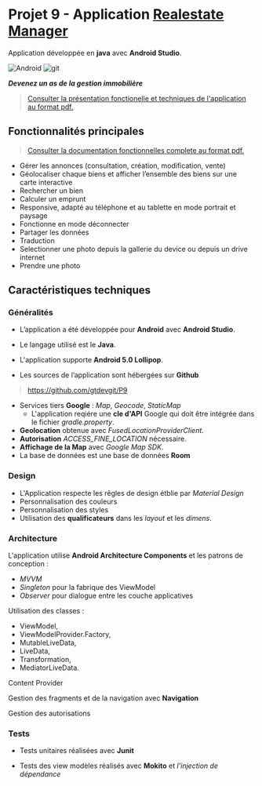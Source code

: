 # Projet 9 - Application [Realestate Manager](https://github.com/gtdevgit/P9)

Application développée en **java** avec **Android Studio**.

![Android](https://img.shields.io/badge/Android-Studio-blue)
![git](https://img.shields.io/github/languages/code-size/gtdevgit/P9)

***Devenez un as de la gestion immobilière***

>[Consulter la présentation fonctionelle et techniques de l'application au format pdf.](https://github.com/gtdevgit/P9/blob/main/Documentation/Pr%C3%A9sentation%20-%20Real%20Estate%20Manager.pdf)

## Fonctionnalités principales

>[Consulter la documentation fonctionnelles complete au format pdf.](https://github.com/gtdevgit/P9/blob/main/Documentation/P9_Documentation%20fonctionnelle%20Real%20Estate%20Manager.pdf)

- Gérer les annonces (consultation, création, modification, vente)
- Géolocaliser chaque biens et afficher l’ensemble des biens sur une carte interactive
- Rechercher un bien
- Calculer un emprunt
- Responsive, adapté au téléphone et au tablette en mode portrait et paysage
- Fonctionne en mode déconnecter
- Partager les données
- Traduction
- Selectionner une photo depuis la gallerie du device ou depuis un drive internet
- Prendre une photo

## Caractéristiques techniques

### Généralités

- L’application a été développée pour **Android** avec **Android Studio**.

- Le langage utilisé est le **Java**.

- L'application supporte **Android 5.0 Lollipop**.

- Les sources de l’application sont hébergées sur **Github**

> https://github.com/gtdevgit/P9

- Services tiers **Google** : *Map*, *Geocode*, *StaticMap*
  - L'application reqiére une **cle d'API** Google qui doit être intégrée dans le fichier *gradle.property*.
- **Geolocation** obtenue avec *FusedLocationProviderClient*.
- **Autorisation** *ACCESS_FINE_LOCATION* nécessaire.
- **Affichage de la Map** avec *Google Map SDK*.
- La base de données est une base de données **Room**

### Design

- L'Application respecte les rêgles de design étblie par *Material Design*
- Personnalisation des couleurs
- Personnalisation des styles
- Utilisation des **qualificateurs** dans les *layout* et les *dimens*.

### Architecture

L'application utilise **Android Architecture Components** et les patrons de conception :

- *MVVM*
- *Singleton* pour la fabrique des ViewModel
- *Observer* pour dialogue entre les couche applicatives

Utilisation des classes :

- ViewModel,
- ViewModelProvider.Factory,
- MutableLiveData,
- LiveData,
- Transformation,
- MediatorLiveData.

Content Provider

Gestion des fragments et de la navigation avec **Navigation**

Gestion des autorisations

### Tests

- Tests unitaires réalisées avec **Junit**

- Tests des view modèles réalisés avec **Mokito** et *l'injection de dépendance*
